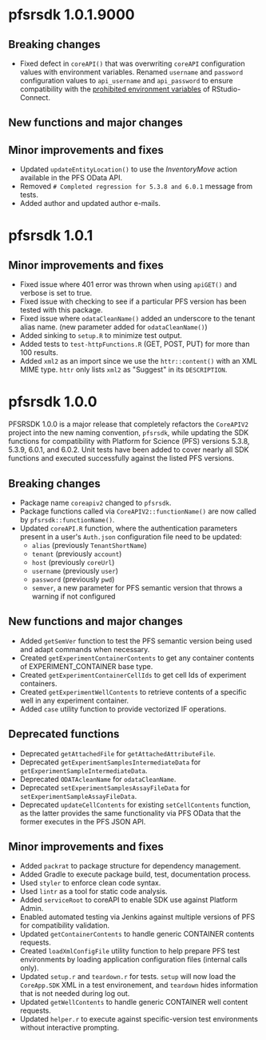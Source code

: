 
# pfsrsdk 1.0.1.9000

## Breaking changes

* Fixed defect in `coreAPI()` that was overwriting `coreAPI` configuration
  values with environment variables. Renamed `username` and `password`
  configuration values to `api_username` and `api_password` to ensure
  compatibility with the [prohibited environment variables](https://docs.rstudio.com/connect/admin/appendix-configuration.html#Applications.Settings)
  of RStudio-Connect.

## New functions and major changes

## Minor improvements and fixes

* Updated `updateEntityLocation()` to use the *InventoryMove* action available
  in the PFS OData API.
* Removed `# Completed regression for 5.3.8 and 6.0.1` message from tests.  
* Added author and updated author e-mails.

# pfsrsdk 1.0.1

## Minor improvements and fixes

* Fixed issue where 401 error was thrown when using `apiGET()` and verbose is
  set to true.
* Fixed issue with checking to see if a particular PFS version has been tested
  with this package.
* Fixed issue where `odataCleanName()` added an underscore to the tenant alias
  name. (new parameter added for `odataCleanName()`)
* Added sinking to `setup.R` to minimize test output.
* Added tests to `test-httpFunctions.R` (GET, POST, PUT) for more than 100
  results.
* Added `xml2` as an import since we use the `httr::content()` with an XML MIME
  type. `httr` only lists `xml2` as "Suggest" in its `DESCRIPTION`.

# pfsrsdk 1.0.0

PFSRSDK 1.0.0 is a major release that completely refactors the `CoreAPIV2`
project into the new naming convention, `pfsrsdk`, while updating the SDK
functions for compatibility with Platform for Science (PFS) versions 5.3.8,
5.3.9, 6.0.1, and 6.0.2. Unit tests have been added to cover nearly all SDK
functions and executed successfully against the listed PFS versions.

## Breaking changes

* Package name `coreapiv2` changed to `pfsrsdk`.
* Package functions called via `CoreAPIV2::functionName()` are now called by
  `pfsrsdk::functionName()`.
* Updated `coreAPI.R` function, where the authentication parameters present in a
  user's `Auth.json` configuration file need to be updated:
  * `alias` (previously `TenantShortName`)
  * `tenant` (previously `account`)
  * `host` (previously `coreUrl`)
  * `username` (previously `user`)
  * `password` (previously `pwd`)
  * `semver`, a new parameter for PFS semantic version that throws a warning if
    not configured

## New functions and major changes

* Added `getSemVer` function to test the PFS semantic version being used and
  adapt commands when necessary.
* Created `getExperimentContainerContents` to get any container contents of
  EXPERIMENT_CONTAINER base type.
* Created `getExperimentContainerCellIds` to get cell Ids of experiment
  containers.
* Created `getExperimentWellContents` to retrieve contents of a specific well in
  any experiment container.
* Added `case` utility function to provide vectorized IF operations.

## Deprecated functions

* Deprecated `getAttachedFile` for `getAttachedAttributeFile`.
* Deprecated `getExperimentSamplesIntermediateData` for
  `getExperimentSampleIntermediateData`.
* Deprecated `ODATAcleanName` for `odataCleanName`.
* Deprecated `setExperimentSamplesAssayFileData` for
  `setExperimentSampleAssayFileData`.
* Deprecated `updateCellContents` for existing `setCellContents` function, as
  the latter provides the same functionality via PFS OData that the former
  executes in the PFS JSON API.

## Minor improvements and fixes

* Added `packrat` to package structure for dependency management.
* Added Gradle to execute package build, test, documentation process.
* Used `styler` to enforce clean code syntax.
* Used `lintr` as a tool for static code analysis.
* Added `serviceRoot` to coreAPI to enable SDK use against Platform Admin.
* Enabled automated testing via Jenkins against multiple versions of PFS for
  compatibility validation.
* Updated `getContainerContents` to handle generic CONTAINER contents requests.
* Created `loadXmlConfigFile` utility function to help prepare PFS test
  environments by loading application configuration files (internal calls only).
* Updated `setup.r` and `teardown.r` for tests. `setup` will now load the
  `CoreApp.SDK` XML in a test environement, and `teardown` hides information
  that is not needed during log out. 
* Updated `getWellContents` to handle generic CONTAINER well content requests.
* Updated `helper.r` to execute against specific-version test environments
  without interactive prompting.
